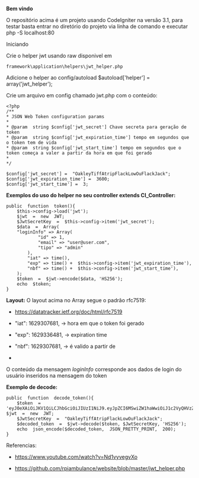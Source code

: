 **Bem vindo**

O repositório acima é um projeto usando CodeIgniter na versão 3.1, para testar basta entrar no diretório do projeto via linha de comando e executar
php -S localhost:80

Iniciando

Crie o helper jwt usando raw disponivel em 

    framework\application\helpers\jwt_helper.php


Adicione o helper ao config/autoload
$autoload['helper'] = array('jwt_helper');

Crie um arquivo em config chamado jwt.php com o conteúdo:

    <?php
    /**
    * JSON Web Token configuration params
    *
    * @param  string $config['jwt_secret'] Chave secreta para geração de token
    * @param  string $config['jwt_expiration_time'] tempo em segundos que o token tem de vida
    * @param  string $config['jwt_start_time'] tempo em segundos que o token começa a valer a partir da hora em que foi gerado
    *
    */
    
    $config['jwt_secret'] =  "OakleyTiffAtripFlackLowOuFlackJack";
    $config['jwt_expiration_time'] =  3600;
    $config['jwt_start_time'] =  3;

**Exemplos do uso do helper no seu controller extends CI_Controller:**

    public  function  token(){
    	$this->config->load('jwt');
    	$jwt  =  new  JWT;
    	$JwtSecretKey  =  $this->config->item('jwt_secret');
    	$data  =  Array(
    	"loginInfo" => Array(
    			"id" => 1,
    			"email" => "user@user.com",
    			"tipo" => "admin"
    		),
    		"iat" => time(),
    		"exp" => time() +  $this->config->item('jwt_expiration_time'),
    		"nbf" => time() +  $this->config->item('jwt_start_time'),
    	);
    	$token  =  $jwt->encode($data, 'HS256');
    	echo  $token;
    }

**Layout:**
O layout acima no Array segue o padrão rfc7519:
 
 - https://datatracker.ietf.org/doc/html/rfc7519

 - "iat": 1629307681, -> hora  em  que  o  token  foi  gerado 
 - "exp": 1629336481, -> expiration  time 
 - "nbf": 1629307681, -> é  valido a  partir  de
 - 
O conteúdo da mensagem *loginInfo* corresponde aos dados de login do usuário inseridos na mensagem do token

**Exemplo de decode:**

    public  function  decode_token(){
    	$token  =  'eyJ0eXAiOiJKV1QiLCJhbGciOiJIUzI1NiJ9.eyJpZCI6MSwiZW1haWwiOiJ1c2VyQHVzZXIuY29tIiwidGlwbyI6ImFkbWluIn0.YHoMsgq3s9Ex9S3p3ucPpZJOqMnxD3c14datJ9bVAZk'; $jwt  =  new  JWT;
    	$JwtSecretKey  =  "OakleyTiffAtripFlackLowOuFlackJack";
    	$decoded_token  =  $jwt->decode($token, $JwtSecretKey, 'HS256');
    	echo  json_encode($decoded_token,  JSON_PRETTY_PRINT,  200);
    }


Referencias:

 - https://www.youtube.com/watch?v=Nd1vyvegvXo
  
 - https://github.com/rpiambulance/website/blob/master/jwt_helper.php
 


